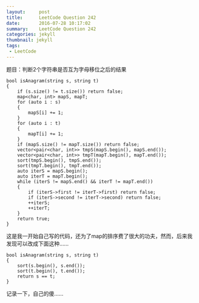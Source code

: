 ```yaml
---
layout:     post
title:	    LeetCode Question 242
date:       2016-07-28 10:17:02
summary:    LeetCode Question 242
categories: jekyll
thumbnail: jekyll
tags:
 - LeetCode
---
```

题目：判断2个字符串是否互为字母移位之后的结果

    bool isAnagram(string s, string t)
    {
    	if (s.size() != t.size()) return false;
    	map<char, int> mapS, mapT;
    	for (auto i : s)
    	{
    		mapS[i] += 1;
    	}
    	for (auto i : t)
    	{
    		mapT[i] += 1;
    	}
    	if (mapS.size() != mapT.size()) return false;
    	vector<pair<char, int>> tmpS(mapS.begin(), mapS.end());
    	vector<pair<char, int>> tmpT(mapT.begin(), mapT.end());
    	sort(tmpS.begin(), tmpS.end());
    	sort(tmpT.begin(), tmpT.end());
    	auto iterS = mapS.begin();
    	auto iterT = mapT.begin();
    	while (iterS != mapS.end() && iterT != mapT.end())
    	{
    		if (iterS->first != iterT->first) return false;
    		if (iterS->second != iterT->second) return false;
    		++iterS;
    		++iterT;
    	}
    	return true;
    }

这是我一开始自己写的代码，还为了map的排序费了很大的功夫，然而，后来我发现可以改成下面这种……

    bool isAnagram(string s, string t)
    {
        sort(s.begin(), s.end());
        sort(t.begin(), t.end());
        return s == t;
    }

记录一下，自己的傻……
